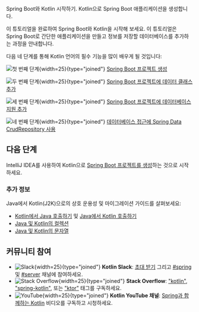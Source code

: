 [//]: # (title: Spring Boot와 Kotlin 시작하기)

<web-summary>Spring Boot와 Kotlin 시작하기. Kotlin으로 Spring Boot 애플리케이션을 생성합니다.</web-summary>

이 튜토리얼을 완료하여 Spring Boot와 Kotlin을 시작해 보세요. 이 튜토리얼은 Spring Boot로 간단한 애플리케이션을 만들고 정보를 저장할 데이터베이스를 추가하는 과정을 안내합니다.

다음 네 단계를 통해 Kotlin 언어의 필수 기능을 많이 배우게 될 것입니다:

![첫 번째 단계](icon-1.svg){width=25}{type="joined"} [Spring Boot 프로젝트 생성](jvm-create-project-with-spring-boot.md)

![두 번째 단계](icon-2.svg){width=25}{type="joined"} [Spring Boot 프로젝트에 데이터 클래스 추가](jvm-spring-boot-add-data-class.md)

![세 번째 단계](icon-3.svg){width=25}{type="joined"} [Spring Boot 프로젝트에 데이터베이스 지원 추가](jvm-spring-boot-add-db-support.md)

![네 번째 단계](icon-4.svg){width=25}{type="joined"} [데이터베이스 접근에 Spring Data CrudRepository 사용](jvm-spring-boot-using-crudrepository.md)

## 다음 단계

IntelliJ IDEA를 사용하여 Kotlin으로 [Spring Boot 프로젝트를 생성](jvm-create-project-with-spring-boot.md)하는 것으로 시작하세요.

### 추가 정보

Java에서 Kotlin(J2K)으로의 상호 운용성 및 마이그레이션 가이드를 살펴보세요:

* [Kotlin에서 Java 호출하기](java-interop.md) 및 [Java에서 Kotlin 호출하기](java-to-kotlin-interop.md)
* [Java 및 Kotlin의 컬렉션](java-to-kotlin-collections-guide.md)
* [Java 및 Kotlin의 문자열](java-to-kotlin-idioms-strings.md)

## 커뮤니티 참여

* ![Slack](slack.svg){width=25}{type="joined"} **Kotlin Slack**: [초대 받기](https://surveys.jetbrains.com/s3/kotlin-slack-sign-up) 그리고 [#spring](https://kotlinlang.slack.com/archives/C0B8ZTWE4) 및 [#server](https://kotlinlang.slack.com/archives/C0B8RC352) 채널에 참여하세요.
* ![Stack Overflow](stackoverflow.svg){width=25}{type="joined"} **Stack Overflow**: ["kotlin"](https://stackoverflow.com/questions/tagged/kotlin), ["spring-kotlin"](https://stackoverflow.com/questions/tagged/spring-kotlin), 또는 ["ktor"](https://stackoverflow.com/questions/tagged/ktor) 태그를 구독하세요.
* ![YouTube](youtube.svg){width=25}{type="joined"} **Kotlin YouTube 채널**: [Spring과 함께하는 Kotlin](https://www.youtube.com/playlist?list=PLlFc5cFwUnmxOJL0GSSZ1Vot4KL2Vwe7x) 비디오를 구독하고 시청하세요.